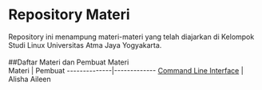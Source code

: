 # Repository Materi
Repository ini menampung materi-materi yang telah diajarkan di Kelompok Studi Linux Universitas Atma Jaya Yogyakarta.
<br>
<br>
##Daftar Materi dan Pembuat Materi<br>
    Materi    |    Pembuat
--------------|-------------
[Command Line Interface](Materi/tree/master/2018/CLI.pptx) | Alisha Aileen

